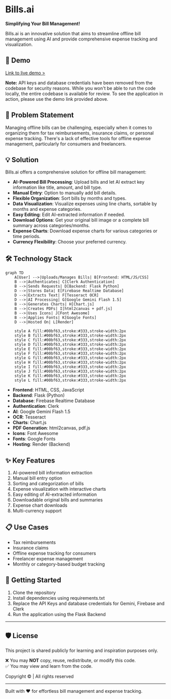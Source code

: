 # Bills.ai

**Simplifying Your Bill Management!**

Bills.ai is an innovative solution that aims to streamline offline bill management using AI and provide comprehensive expense tracking and visualization.

## 🚀 Demo

[Link to live demo >](https://bills-ai.web.app/)

**Note:** API keys and database credentials have been removed from the codebase for security reasons. While you won't be able to run the code locally, the entire codebase is available for review. To see the application in action, please use the demo link provided above.

## 🎯 Problem Statement

Managing offline bills can be challenging, especially when it comes to organizing them for tax reimbursements, insurance claims, or personal expense tracking. There's a lack of effective tools for offline expense management, particularly for consumers and freelancers.

## 💡 Solution

Bills.ai offers a comprehensive solution for offline bill management:

- **AI-Powered Bill Processing**: Upload bills and let AI extract key information like title, amount, and bill type.
- **Manual Entry**: Option to manually add bill details.
- **Flexible Organization**: Sort bills by months and types.
- **Data Visualization**: Visualize expenses using line charts, sortable by months and expense categories.
- **Easy Editing**: Edit AI-extracted information if needed.
- **Download Options**: Get your original bill image or a complete bill summary across categories/months.
- **Expense Charts**: Download expense charts for various categories or time periods.
- **Currency Flexibility**: Choose your preferred currency.

## 🛠️ Technology Stack

```mermaid
graph TD
    A[User] -->|Uploads/Manages Bills| B[Frontend: HTML/JS/CSS]
    B -->|Authenticates| C[Clerk Authentication]
    B -->|Sends Requests| D[Backend: Flask Python]
    D -->|Stores Data| E[Firebase Realtime Database]
    D -->|Extracts Text| F[Tesseract OCR]
    D -->|AI Processing| G[Google Gemini Flash 1.5]
    B -->|Generates Charts| H[Chart.js]
    B -->|Creates PDFs| I[html2canvas + pdf.js]
    B -->|Uses Icons| J[Font Awesome]
    B -->|Applies Fonts| K[Google Fonts]
    D -->|Hosted On| L[Render]

    style A fill:#00bf63,stroke:#333,stroke-width:2px
    style B fill:#00bf63,stroke:#333,stroke-width:2px
    style C fill:#00bf63,stroke:#333,stroke-width:2px
    style D fill:#00bf63,stroke:#333,stroke-width:2px
    style E fill:#00bf63,stroke:#333,stroke-width:2px
    style F fill:#00bf63,stroke:#333,stroke-width:2px
    style G fill:#00bf63,stroke:#333,stroke-width:2px
    style H fill:#00bf63,stroke:#333,stroke-width:2px
    style I fill:#00bf63,stroke:#333,stroke-width:2px
    style J fill:#00bf63,stroke:#333,stroke-width:2px
    style K fill:#00bf63,stroke:#333,stroke-width:2px
    style L fill:#00bf63,stroke:#333,stroke-width:2px
```

- **Frontend**: HTML, CSS, JavaScript
- **Backend**: Flask (Python)
- **Database**: Firebase Realtime Database
- **Authentication**: Clerk
- **AI**: Google Gemini Flash 1.5
- **OCR**: Tesseract
- **Charts**: Chart.js
- **PDF Generation**: html2canvas, pdf.js
- **Icons**: Font Awesome
- **Fonts**: Google Fonts
- **Hosting**: Render (Backend)

## ✨ Key Features

1. AI-powered bill information extraction
2. Manual bill entry option
3. Sorting and categorization of bills
4. Expense visualization with interactive charts
5. Easy editing of AI-extracted information
6. Downloadable original bills and summaries
7. Expense chart downloads
8. Multi-currency support

## 📋 Use Cases

- Tax reimbursements
- Insurance claims
- Offline expense tracking for consumers
- Freelancer expense management
- Monthly or category-based budget tracking

## 🚀 Getting Started

1. Clone the repository
2. Install dependencies using requirements.txt
3. Replace the API Keys and database credentials for Gemini, Firebase and Clerk
4. Run the application using the Flask Backend

---

## 🛡️ License

This project is shared publicly for learning and inspiration purposes only.

❌ You may **NOT** copy, reuse, redistribute, or modify this code.  
✅ You may view and learn from the code.

Copyright © | All rights reserved

---

Built with ❤️ for effortless bill management and expense tracking.
